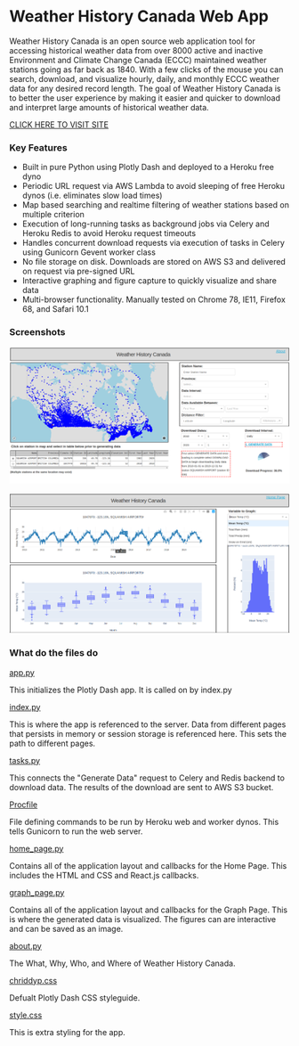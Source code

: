 # Weather History Canada Web App

Weather History Canada is an open source web application tool for accessing historical 
weather data from over 8000 active and inactive Environment and Climate Change Canada 
(ECCC) maintained weather stations going as far back as 1840. With a few clicks of the 
mouse you can search, download, and visualize hourly, daily, and monthly ECCC weather data 
for any desired record length. The goal of Weather History Canada is to better the user 
experience by making it easier and quicker to download and interpret large amounts of 
historical weather data. 


[CLICK HERE TO VISIT SITE](http://www.weatherhistorycanada.com)

### Key Features
 
- Built in pure Python using Plotly Dash and deployed to a Heroku free dyno
- Periodic URL request via AWS Lambda to avoid sleeping of free Heroku dynos (i.e. eliminates slow load times)
- Map based searching and realtime filtering of weather stations based on multiple
criterion
- Execution of long-running tasks as background jobs via Celery and Heroku Redis to avoid 
Heroku request timeouts 
- Handles concurrent download requests via execution of tasks in Celery using Gunicorn 
Gevent worker class
- No file storage on disk. Downloads are stored on AWS S3 and delivered on request via
pre-signed URL
- Interactive graphing and figure capture to quickly visualize and share data
- Multi-browser functionality. Manually tested on Chrome 78, IE11, Firefox 68, and Safari 
10.1

### Screenshots

![](assets/demo_01.png)

![](assets/demo_02.png)

### What do the files do

[app.py](https://github.com/david-hurley/env-can-wx-app/blob/master/app.py)

This initializes the Plotly Dash app. It is called on by index.py 

[index.py](https://github.com/david-hurley/env-can-wx-app/blob/master/app.py)

This is where the app is referenced to the server. Data from different pages that persists in 
memory or session storage is referenced here. This sets the path to different pages. 

[tasks.py](https://github.com/david-hurley/env-can-wx-app/blob/master/tasks.py)

This connects the "Generate Data" request to Celery and Redis backend to download data. 
The results of the download are sent to AWS S3 bucket. 

[Procfile](https://github.com/david-hurley/env-can-wx-app/blob/master/Procfile)

File defining commands to be run by Heroku web and worker dynos. This tells Gunicorn to run
the web server. 

[home_page.py](https://github.com/david-hurley/env-can-wx-app/blob/master/pages/home_page.py)

Contains all of the application layout and callbacks for the Home Page. 
This includes the HTML and CSS and React.js callbacks.

[graph_page.py](https://github.com/david-hurley/env-can-wx-app/blob/master/pages/graph_page.py)

Contains all of the application layout and callbacks for the Graph Page. This is where 
the generated data is visualized. The figures can are interactive and can be saved as an image. 

[about.py](https://github.com/david-hurley/env-can-wx-app/blob/master/pages/about.py)

The What, Why, Who, and Where of Weather History Canada.

[chriddyp.css](https://github.com/david-hurley/env-can-wx-app/blob/master/assets/chriddyp.css)

Defualt Plotly Dash CSS styleguide. 

[style.css](https://github.com/david-hurley/env-can-wx-app/blob/master/assets/style.css)

This is extra styling for the app. 